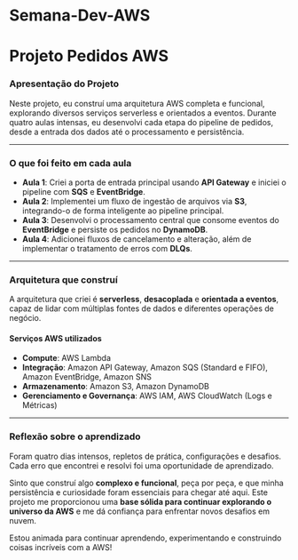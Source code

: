 # Semana-Dev-AWS

# Projeto Pedidos AWS

### Apresentação do Projeto

Neste projeto, eu construí uma arquitetura AWS completa e funcional, explorando diversos serviços serverless e orientados a eventos. Durante quatro aulas intensas, eu desenvolvi cada etapa do pipeline de pedidos, desde a entrada dos dados até o processamento e persistência.

---

### O que foi feito em cada aula

* **Aula 1**: Criei a porta de entrada principal usando **API Gateway** e iniciei o pipeline com **SQS** e **EventBridge**.
* **Aula 2**: Implementei um fluxo de ingestão de arquivos via **S3**, integrando-o de forma inteligente ao pipeline principal.
* **Aula 3**: Desenvolvi o processamento central que consome eventos do **EventBridge** e persiste os pedidos no **DynamoDB**.
* **Aula 4**: Adicionei fluxos de cancelamento e alteração, além de implementar o tratamento de erros com **DLQs**.

---

### Arquitetura que construí

A arquitetura que criei é **serverless**, **desacoplada** e **orientada a eventos**, capaz de lidar com múltiplas fontes de dados e diferentes operações de negócio.

#### Serviços AWS utilizados

* **Compute**: AWS Lambda
* **Integração**: Amazon API Gateway, Amazon SQS (Standard e FIFO), Amazon EventBridge, Amazon SNS
* **Armazenamento**: Amazon S3, Amazon DynamoDB
* **Gerenciamento e Governança**: AWS IAM, AWS CloudWatch (Logs e Métricas)

---

### Reflexão sobre o aprendizado

Foram quatro dias intensos, repletos de prática, configurações e desafios. Cada erro que encontrei e resolvi foi uma oportunidade de aprendizado.

Sinto que construí algo **complexo e funcional**, peça por peça, e que minha persistência e curiosidade foram essenciais para chegar até aqui. Este projeto me proporcionou uma **base sólida para continuar explorando o universo da AWS** e me dá confiança para enfrentar novos desafios em nuvem.

Estou animada para continuar aprendendo, experimentando e construindo coisas incríveis com a AWS!
